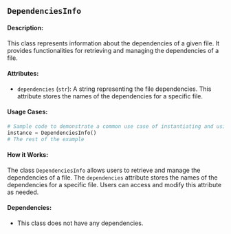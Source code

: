 ## `DependenciesInfo`

#### Description:
This class represents information about the dependencies of a given file. It provides functionalities for retrieving and managing the dependencies of a file.

#### Attributes:
- `dependencies` (`str`): A string representing the file dependencies. This attribute stores the names of the dependencies for a specific file.

#### Usage Cases:

```python
# Sample code to demonstrate a common use case of instantiating and using the class
instance = DependenciesInfo()
# The rest of the example
```

#### How it Works:

The class `DependenciesInfo` allows users to retrieve and manage the dependencies of a file. The `dependencies` attribute stores the names of the dependencies for a specific file. Users can access and modify this attribute as needed.

#### Dependencies:
- This class does not have any dependencies.